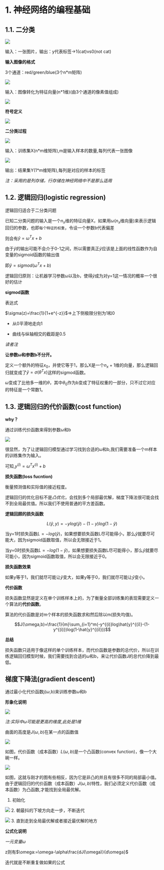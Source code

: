 # 1. 神经网络的编程基础

## 1.1. 二分类

![](images/2019-12-19-21-37-00.png)

输入：一张图片，输出：y代表标签->1(cat)vs0(not cat)

**输入图像的格式**

3个通道：red/green/blue(3个n*m矩阵)

![](images/2019-12-19-21-38-03.png)

输入：图像转化为特征向量(n*1维)(由3个通道的像素值组成)

![](images/2019-12-19-21-45-08.png)

**符号定义**

![](images/2019-12-19-21-57-28.png)

**二分类过程**

![](images/2019-12-19-22-27-37.png)

输入：训练集X(n*m维矩阵),m是输入样本的数量,每列代表一张图像  

![](images/2019-12-19-22-27-44.png)

输出：结果集Y(1*m维矩阵),每列是对应的样本的标签

*注：采用的是列存储，行存储在神经网络中不是那么适用*

## 1.2. 逻辑回归(logistic regression)

逻辑回归适合于二分类问题

已知二分类问题的输入是一个$n_x$维的特征向量X，如果用$\omega$($n_x$维向量)来表示逻辑回归的参数，也即`每个特征的权重`，令设一个参数b代表偏差

则会有$\hat{y}=\omega^Tx+b$

由于$\hat{y}$的输出可能不会介于0-1之间，所以需要真正$\hat{y}$应该是上面的线性函数作为自变量的sigmoid函数的输出值

即$\hat{y}=sigmod(\omega^Tx+b)$

逻辑回归原则：让机器学习参数$\omega$以及b，使得$\hat{y}$成为对y=1这一情况的概率一个很好的估计

**sigmod函数**

表达式

$\sigma(z)=\frac{1}{1+e^{-z}}$=>上下侧极限分别为1和0

+ 从0平滑地走向1

+ 曲线与纵轴相交的截距是0.5

*读者注*

**让参数$\omega$和参数b不分开。**

定义一个额外的特征$x_0$，并使它等于1，那么X是一个$n_x+1$维的向量，那么逻辑回归就变成了$\hat{y}=\sigma(\theta^Tx)$这样的sigmod函数。

$\omega$变成了比他多一维的$\theta$，其中$\theta_0$作为b变成了特征权重的一部分，只不过它对应的特征是一个常数1。

## 1.3. 逻辑回归的代价函数(cost function)

**why？**

通过训练代价函数来得到参数$\omega$和b

![](images/2019-12-20-10-41-34.png)

很显然，为了让逻辑回归模型通过学习找到合适的$\omega$和b,我们需要准备一个m样本的训练集作为输入。

可知,$y^{(i)}=\omega^Tx^{(i)}+b$

**损失函数(loss fucntion)**

衡量预测值和实际值的接近程度。

逻辑回归的优化目标不是*凸优化*，会找到多个局部最优解，梯度下降法很可能会找不到全局最优值。所以我们不使用普通的平方差函数。

**逻辑回顾的损失函数**

$$L(\hat{y},y)=-ylog(\hat{y})-(1-y)log(1-\hat{y})$$

当y=1时损失函数$L=-log(\hat{y})$，如果想要损失函数L尽可能得小，那么$\hat{y}$就要尽可能大，因为sigmoid函数取值，所以会无限接近于1。

当y=0时损失函数$L=-log(1-\hat{y})$，如果想要损失函数L尽可能得小，那么$\hat{y}$就要尽可能小，因为sigmoid函数取值，所以会无限接近于0。

**损失函数效果**

如果y等于1，我们就尽可能让$\hat{y}$变大，如果y等于0，我们就尽可能让$\hat{y}$变小。

**代价函数**

损失函数显然是定义在单个训练样本上的，为了衡量全部训练集的表现需要定义一个算法的**代价函数**。

算法的代价函数是对m个样本的损失函数求和然后除以m(损失均值)。

$$J(\omega,b)=\frac{1}{m}\sum_{i=1}^m(-y^{(i)}log\hat{y}^{(i)}-(1-y^{(i)})log(1-\hat{y}^{(i)}))$$

**总结**

损失函数只适用于像这样的单个训练样本，而代价函数是参数的总代价，所以在训练逻辑回归模型时候，我们需要找到合适的$\omega$和b，来让代价函数J的总代价降到最低。

## 梯度下降法(gradient descent)

通过最小化代价函数j($\omega$,b)来训练参数$\omega$和b

**形象化说明**

![](images/2019-12-20-11-15-46.png)

*注:实际中$\omega$可能是更高的维度,此处是1维*

曲面的高度是$J(\omega,b)$在某一点的函数值

![](images/2019-12-20-11-18-13.png)

如图，代价函数（成本函数）$L(\omega,b)$是一个凸函数(convex function)，像一个大碗一样。

![](images/2019-12-20-11-18-37.png)

如图，这就与刚才的图有些相反，因为它是非凸的并且有很多不同的局部最小值。由于逻辑回归的代价函数（成本函数）$J(\omega,b)$特性，我们必须定义代价函数（成本函数）为凸函数,才能找到全局最优解。

1. 初始化
   
![](images/2019-12-20-11-21-58.png)
2. 朝最抖的下坡方向走一步，不断迭代

![](images/2019-12-20-11-22-03.png)
3. 直到走到全局最优解或者接近最优解的地方

**公式化说明**

*一元变量$\omega$*

z则有$\omega:=\omega-\alpha\frac{dJ(\omega)}{d\omega}$

迭代就是不断重复做如果的公式


